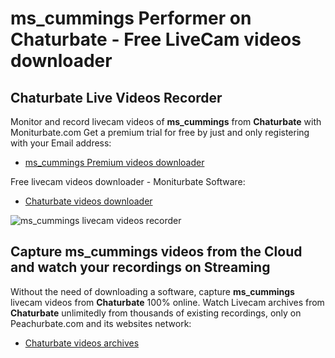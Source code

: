 # ms_cummings Performer on Chaturbate - Free LiveCam videos downloader

## Chaturbate Live Videos Recorder

Monitor and record livecam videos of **ms_cummings** from **Chaturbate** with Moniturbate.com
Get a premium trial for free by just and only registering with your Email address:
* [ms_cummings Premium videos downloader](https://moniturbate.com/request-demo-licence-key.html)

Free livecam videos downloader - Moniturbate Software:
* [Chaturbate videos downloader](https://moniturbate.com/moniturbate-download-software.html)

![ms_cummings livecam videos recorder](https://peachurnet.com/templates/moniturbate-software.png)


## Capture ms_cummings videos from the Cloud and watch your recordings on Streaming

Without the need of downloading a software, capture **ms_cummings** livecam videos from **Chaturbate** 100% online.
Watch Livecam archives from **Chaturbate** unlimitedly from thousands of existing recordings, only on Peachurbate.com and its websites network:
* [Chaturbate videos archives](https://peachurnet.com/)